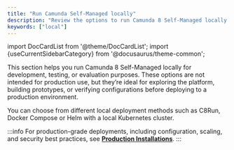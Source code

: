 ```yaml
---
title: "Run Camunda Self-Managed locally"
description: "Review the options to run Camunda 8 Self-Managed locally."
keywords: ["local"]
---
```


import DocCardList from '@theme/DocCardList';
import {useCurrentSidebarCategory} from '@docusaurus/theme-common';

This section helps you run Camunda 8 Self-Managed locally for development, testing, or evaluation purposes. These options are not intended for production use, but they’re ideal for exploring the platform, building prototypes, or verifying configurations before deploying to a production environment.

You can choose from different local deployment methods such as C8Run, Docker Compose or Helm with a local Kubernetes cluster.

:::info
For production-grade deployments, including configuration, scaling, and security best practices, see [**Production Installations**](../setup/overview.md).
:::

<DocCardList queryString items={useCurrentSidebarCategory().items}/>
